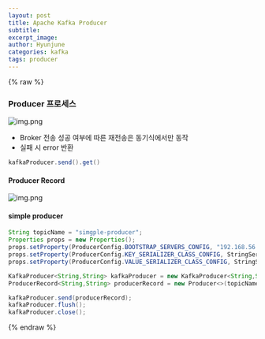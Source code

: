 ```yaml
---
layout: post
title: Apache Kafka Producer
subtitle:
excerpt_image: 
author: Hyunjune
categories: kafka
tags: producer
---
```

{% raw %}
### Producer 프로세스
![img.png](https://limhyunjune.github.io/assets/images/producer.png)

- Broker 전송 성공 여부에 따른 재전송은 동기식에서만 동작
- 실패 시 error 반환
```java
kafkaProducer.send().get()
```


#### Producer Record
![img.png](https://limhyunjune.github.io/assets/images/producerrecord.png)



#### simple producer
```java
String topicName = "simgple-producer";
Properties props = new Properties();
props.setProperty(ProducerConfig.BOOTSTRAP_SERVERS_CONFIG, "192.168.56.101:9092");
props.setProperty(ProducerConfig.KEY_SERIALIZER_CLASS_CONFIG, StringSerializer.class.getName());
props.setProperty(ProducerConfig.VALUE_SERIALIZER_CLASS_CONFIG, StringSerializer.class.getName());

KafkaProducer<String,String> kafkaProducer = new KafkaProducer<String,String>(props);
ProducerRecord<String,String> producerRecord = new Producer<>(topicName, "hello");

kafkaProducer.send(producerRecord);
kafkaProducer.flush();
kafkaProducer.close();
```


{% endraw %}
